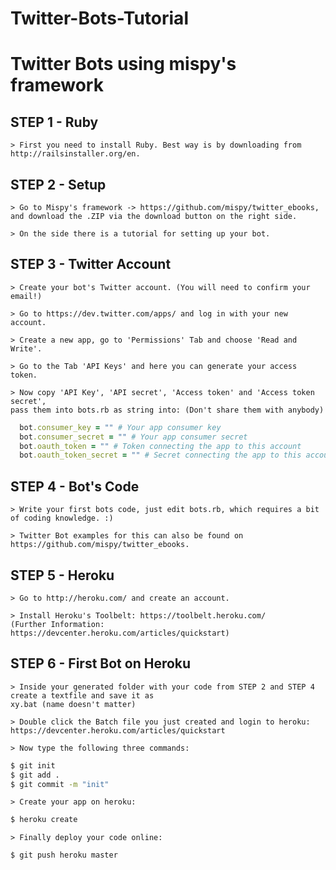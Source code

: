 Twitter-Bots-Tutorial
=====================

# Twitter Bots using mispy's framework


## STEP 1 - Ruby
```
> First you need to install Ruby. Best way is by downloading from http://railsinstaller.org/en.
```


## STEP 2 - Setup
```
> Go to Mispy's framework -> https://github.com/mispy/twitter_ebooks,
and download the .ZIP via the download button on the right side.

> On the side there is a tutorial for setting up your bot.
```


## STEP 3 - Twitter Account
```
> Create your bot's Twitter account. (You will need to confirm your email!)

> Go to https://dev.twitter.com/apps/ and log in with your new account.

> Create a new app, go to 'Permissions' Tab and choose 'Read and Write'.

> Go to the Tab 'API Keys' and here you can generate your access token.

> Now copy 'API Key', 'API secret', 'Access token' and 'Access token secret',
pass them into bots.rb as string into: (Don't share them with anybody)
```
``` ruby
  bot.consumer_key = "" # Your app consumer key
  bot.consumer_secret = "" # Your app consumer secret
  bot.oauth_token = "" # Token connecting the app to this account
  bot.oauth_token_secret = "" # Secret connecting the app to this account
```


## STEP 4 - Bot's Code
```
> Write your first bots code, just edit bots.rb, which requires a bit of coding knowledge. :)

> Twitter Bot examples for this can also be found on https://github.com/mispy/twitter_ebooks.
```


## STEP 5 - Heroku
```
> Go to http://heroku.com/ and create an account.

> Install Heroku's Toolbelt: https://toolbelt.heroku.com/
(Further Information: https://devcenter.heroku.com/articles/quickstart)
```

## STEP 6 - First Bot on Heroku
```
> Inside your generated folder with your code from STEP 2 and STEP 4 create a textfile and save it as
xy.bat (name doesn't matter)

> Double click the Batch file you just created and login to heroku: https://devcenter.heroku.com/articles/quickstart

> Now type the following three commands:
```
``` sh
$ git init
$ git add .
$ git commit -m "init"
```
```
> Create your app on heroku:
```
``` sh
$ heroku create
```
```
> Finally deploy your code online:
```
``` sh
$ git push heroku master
```

